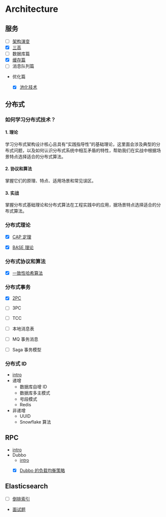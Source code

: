 # Architecture

## 服务
- [ ] [架构演变](/docs/服务/架构演变.md)
- [x] [三高](/docs/服务/服务的“三高”标准.md)
- [ ] 数据库篇
- [x] [缓存篇](/docs/服务/缓存.md)
- [ ] 消息队列篇
- 优化篇
    - [x] [池化技术](/docs/服务/优化/池化技术.md)


## 分布式

### 如何学习分布式技术？
#### 1. 理论
学习分布式架构设计核心且具有“实践指导性”的基础理论，这里面会涉及典型的分布式问题，以及如何认识分布式系统中相互矛盾的特性，帮助我们在实战中根据场景特点选择适合的分布式算法。

#### 2. 协议和算法
掌握它们的原理、特点、适用场景和常见误区。

#### 3. 实战
掌握分布式基础理论和分布式算法在工程实践中的应用，据场景特点选择适合的分布式算法。


### 分布式理论
- [x] [CAP 定理](/docs/分布式理论/CAP.md)
- [x] [BASE 理论](/docs/分布式理论/BASE.md)


### 分布式协议和算法
- [x] [一致性哈希算法](/docs/分布式协议和算法/一致性哈希算法.md)


### 分布式事务
- [x] [2PC](/docs/分布式事务/2PC.md)
- [ ] 3PC
- [ ] TCC
- [ ] 本地消息表
- [ ] MQ 事务消息
- [ ] Saga 事务模型


### 分布式 ID
- [intro](/docs/分布式ID/README.md)
- 递增
    - 数据库自增 ID
    - 数据库多主模式
    - 号段模式
    - Redis
- 非递增
    - UUID
    - Snowflake 算法


## RPC
- [intro](/docs/RPC/RPC.md)
- Dubbo
    - [intro](/docs/RPC/Dubbo/Dubbo.md)
    - [x] [Dubbo 的负载均衡策略](/docs/RPC/Dubbo/Dubbo负载均衡.md)


## Elasticsearch

- [ ] [倒排索引](/docs/Elasticsearch/倒排索引.md)
- [面试题](/docs/Elasticsearch/面试题.md)